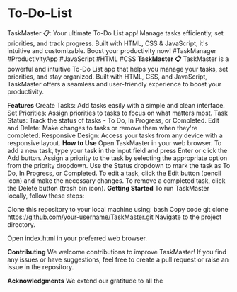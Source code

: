 # To-Do-List
TaskMaster 📋: Your ultimate To-Do List app! Manage tasks efficiently, set priorities, and track progress. Built with HTML, CSS &amp; JavaScript, it's intuitive and customizable. Boost your productivity now! #TaskManager #ProductivityApp #JavaScript #HTML #CSS
**TaskMaster 📋**
TaskMaster is a powerful and intuitive To-Do List app that helps you manage your tasks, set priorities, and stay organized. Built with HTML, CSS, and JavaScript, TaskMaster offers a seamless and user-friendly experience to boost your productivity.

**Features**
Create Tasks: Add tasks easily with a simple and clean interface.
Set Priorities: Assign priorities to tasks to focus on what matters most.
Task Status: Track the status of tasks - To Do, In Progress, or Completed.
Edit and Delete: Make changes to tasks or remove them when they're completed.
Responsive Design: Access your tasks from any device with a responsive layout.
**How to Use**
Open TaskMaster in your web browser.
To add a new task, type your task in the input field and press Enter or click the Add button.
Assign a priority to the task by selecting the appropriate option from the priority dropdown.
Use the Status dropdown to mark the task as To Do, In Progress, or Completed.
To edit a task, click the Edit button (pencil icon) and make the necessary changes.
To remove a completed task, click the Delete button (trash bin icon).
**Getting Started**
To run TaskMaster locally, follow these steps:

Clone this repository to your local machine using:
bash
Copy code
git clone https://github.com/your-username/TaskMaster.git
Navigate to the project directory.

Open index.html in your preferred web browser.

**Contributing**
We welcome contributions to improve TaskMaster! If you find any issues or have suggestions, feel free to create a pull request or raise an issue in the repository.

**Acknowledgments**
We extend our gratitude to all the

